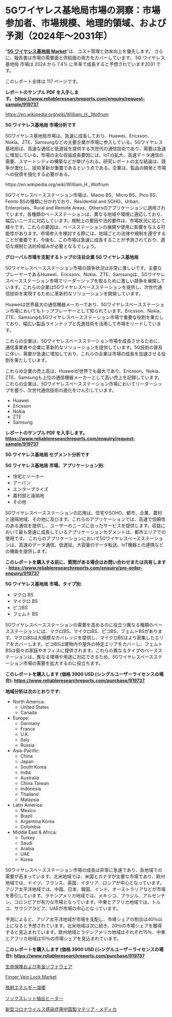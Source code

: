 <p><h1>5Gワイヤレス基地局市場の洞察：市場参加者、市場規模、地理的領域、および予測（2024年〜2031年）</h1></p><p>&ldquo;<strong><a href="https://www.reliableresearchreports.com/5g-wireless-base-station-r919737">5G ワイヤレス基地局 Market</a></strong>&rdquo;は、コスト管理と効率向上を優先します。 さらに、報告書は市場の需要面と供給面の両方をカバーしています。 5G ワイヤレス基地局 市場は 2024 から 7.4% に年率で成長すると予想されています2031 です。</p>
<p>このレポート全体は 117 ページです。</p>
<p><strong>レポートのサンプル PDF を入手します。&nbsp;<a href="https://www.reliableresearchreports.com/enquiry/request-sample/919737">https://www.reliableresearchreports.com/enquiry/request-sample/919737</a></strong></p>
<p><a href="https://en.wikipedia.org/wiki/William_H._Wolfrum">https://en.wikipedia.org/wiki/William_H._Wolfrum</a></p>
<p><strong>5G ワイヤレス基地局 市場分析です</strong></p>
<p><p>5Gワイヤレス基地局市場は、急速に成長しており、Huawei、Ericsson、Nokia、ZTE、Samsungなどの主要企業が市場に参入している。5Gワイヤレス基地局は、高速な通信と低遅延を提供する次世代の通信技術であり、需要は急速に増加している。市場の主な収益成長要因には、IoTの拡大、高速データ通信の需要、スマートシティの構築などが挙げられる。研究レポートの主な結論は、競争が激化し、技術革新が重要であるという点である。企業は、製品の開発と市場への投資を強化する必要がある。</p></p>
<p>https://en.wikipedia.org/wiki/William_H._Wolfrum</p>
<p><p>5Gワイヤレスベースステーション市場は、Macro BS、Micro BS、Pico BS、Femto BSの種類に分かれており、Residential and SOHO、Urban、Enterprises、Rural and Remote Areas、Othersのアプリケーションに適用されています。各種類のベースステーションは、異なる地域や環境に適応しており、幅広いニーズに対応しています。規制上の要因や法的要件は、市場状況に応じて様々です。これらの要因は、ベースステーションの展開や使用に影響を与える可能性があります。市場参入を検討する際には、地域ごとの法律や規制を遵守することが重要です。今後も、この市場は急速に成長することが予測されており、適切な規制と法的枠組みが必要となるでしょう。</p></p>
<p><strong>グローバル市場を支配するトップの注目企業 5G ワイヤレス基地局</strong></p>
<p><p>5Gワイヤレスベースステーション市場の競争状況は非常に激しいです。主要なプレーヤーであるHuawei、Ericsson、Nokia、ZTE、Samsungは、5Gワイヤレスベースステーション市場でリーダーシップを取るために激しい競争を展開しています。これらの企業は5Gワイヤレスベースステーションを提供し、次世代通信技術を実現するために革新的なソリューションを開発しています。</p><p>Huaweiは世界最大の通信機器メーカーであり、5Gワイヤレスベースステーション市場においてもトッププレーヤーとして知られています。Ericsson、Nokia、ZTE、Samsungも5Gワイヤレスベースステーション市場で重要な役割を果たしており、幅広い製品ラインナップと先進技術を活用して市場をリードしています。</p><p>これらの企業は、5Gワイヤレスベースステーション市場を成長させるために、通信事業者や企業に革新的なソリューションを提供しています。5G技術の普及に伴い、需要が急速に増加しており、これらの企業は市場の成長を加速させる役割を果たしています。</p><p>これらの企業の売上高は、Huaweiが世界でも最大であり、Ericsson、Nokia、ZTE、Samsungも上位の通信機器メーカーとして高い売上を記録しています。これらの企業は、5Gワイヤレスベースステーション市場においてリーダーシップを握り、次世代通信技術の進化をけん引しています。</p></p>
<p><ul><li>Huawei</li><li>Ericsson</li><li>Nokia</li><li>ZTE</li><li>Samsung</li></ul></p>
<p><strong>レポートのサンプル PDF を入手します。 <a href="https://www.reliableresearchreports.com/enquiry/request-sample/919737">https://www.reliableresearchreports.com/enquiry/request-sample/919737</a></strong></p>
<p><strong>5G ワイヤレス基地局 セグメント分析です</strong></p>
<p><strong>5G ワイヤレス基地局 市場、アプリケーション別:</strong></p>
<p><ul><li>住宅とソーホー</li><li>アーバン</li><li>エンタープライズ</li><li>農村部と遠隔地</li><li>その他</li></ul></p>
<p><p>5Gワイヤレスベースステーションの応用は、住宅やSOHO、都市、企業、農村と遠隔地域、その他に及びます。これらのアプリケーションでは、高速で信頼性のある通信を提供し、ユーザーのニーズに合ったサービスを提供します。収益において最も急速に成長しているアプリケーションセグメントは、都市エリアでの使用です。 これらのアプリケーションにおいて5Gワイヤレスベースステーションは、高速のデータ通信、低遅延、大容量のデータ転送、IoT機器との連携などの機能を提供します。</p></p>
<p><strong>このレポートを購入する前に、質問がある場合はお問い合わせまたは共有します - <a href="https://www.reliableresearchreports.com/enquiry/pre-order-enquiry/919737">https://www.reliableresearchreports.com/enquiry/pre-order-enquiry/919737</a></strong></p>
<p><strong>5G ワイヤレス基地局 市場、タイプ別:</strong></p>
<p><ul><li>マクロ BS</li><li>マイクロ BS</li><li>ピコBS</li><li>フェムト BS</li></ul></p>
<p><p>5Gワイヤレスベースステーションの需要を高めるのに役立つ異なる種類のベースステーションには、マクロBS、マイクロBS、ピコBS、フェムトBSがあります。マクロBSは大規模なカバレッジを提供し、マイクロBSはより密集したエリアをカバーします。ピコBSは建物内や屋外の特定エリアをカバーし、フェムトBSは個々の家庭やオフィスに提供されます。これらの異なるタイプのベースステーションは、異なる環境や用途に対応できるため、5Gワイヤレスベースステーション市場の需要を拡大するのに役立ちます。</p></p>
<p><strong>このレポートを購入します (価格 3900 USD (シングルユーザーライセンスの場合): <a href="https://www.reliableresearchreports.com/purchase/919737">https://www.reliableresearchreports.com/purchase/919737</a></strong></p>
<p><strong>地域分析は次のとおりです:</strong></p>
<p><ul>
    <li>
        North America:
        <ul>
            <li>United States</li>
            <li>Canada</li>
        </ul>
    </li>
    <li>
        Europe:
        <ul>
            <li>Germany</li>
            <li>France</li>
            <li>U.K.</li>
            <li>Italy</li>
            <li>Russia</li>
        </ul>
    </li>
    <li>
        Asia-Pacific:
        <ul>
            <li>China</li>
            <li>Japan</li>
            <li>South Korea</li>
            <li>India</li>
            <li>Australia</li>
            <li>China Taiwan</li>
            <li>Indonesia</li>
            <li>Thailand</li>
            <li>Malaysia</li>
        </ul>
    </li>
    <li>
        Latin America:
        <ul>
            <li>Mexico</li>
            <li>Brazil</li>
            <li>Argentina Korea</li>
            <li>Colombia</li>
        </ul>
    </li>
    <li>
        Middle East & Africa:
        <ul>
            <li>Turkey</li>
            <li>Saudi</li>
            <li>Arabia</li>
            <li>UAE</li>
            <li>Korea</li>
        </ul>
    </li>
    </ul></p>
<p><p>5Gワイヤレスベースステーション市場の成長は非常に急速であり、各地域での需要が高まっています。北米地域では、米国とカナダが主要な市場であり、欧州地域では、ドイツ、フランス、英国、イタリア、ロシアが中心となっています。アジア太平洋地域では、中国、日本、韓国、インド、オーストラリアなどが市場を牽引しています。ラテンアメリカ地域では、メキシコ、ブラジル、アルゼンチン、コロンビアが有力な市場となっています。中東とアフリカ地域では、トルコ、サウジアラビア、UAEが市場の中心となっています。</p><p>予測によると、アジア太平洋地域が市場を支配し、市場シェアの割合は40％以上になると予想されています。北米地域は次に続き、20％の市場シェアを獲得すると見込まれています。欧州地域とラテンアメリカ地域はそれぞれ15％、中東とアフリカ地域は10％の市場シェアを見込まれています。</p></p>
<p><strong>このレポートを購入します (価格 3900 USD (シングルユーザーライセンスの場合): <a href="https://www.reliableresearchreports.com/purchase/919737">https://www.reliableresearchreports.com/purchase/919737</a></strong></p>
<p><p><a href="https://github.com/zjkmgcs938405/Market-Research-Report-List-4/blob/main/544839981718.md">生命保険および年金ソフトウェア</a></p><p><a href="https://www.linkedin.com/pulse/finger-vein-lock-mark-analyze-market-fvegc?trackingId=S7lv%2FwZQR1inmROW5b4ySQ%3D%3D">Finger Vein Lock Market</a></p><p><a href="https://medium.com/@reyeshowell655/%E6%94%BE%E5%B0%84%E3%82%A8%E3%83%8D%E3%83%AB%E3%82%AE%E3%83%BC%E6%BA%B6%E6%8E%A5%E5%B8%82%E5%A0%B4%E8%A6%8F%E6%A8%A1-%E3%82%B7%E3%82%A7%E3%82%A2-%E3%83%88%E3%83%AC%E3%83%B3%E3%83%89%E5%88%86%E6%9E%90%E3%83%AC%E3%83%9D%E3%83%BC%E3%83%88-%E6%9C%80%E7%B5%82%E4%BD%BF%E7%94%A8%E5%85%88-%E8%88%AA%E7%A9%BA%E5%AE%87%E5%AE%99-%E7%94%A3%E6%A5%AD%E7%94%A8%E3%82%AC%E3%82%B9%E3%82%BF%E3%83%BC%E3%83%93%E3%83%B3-%E3%82%A8%E3%83%B3%E3%82%B8%E3%83%8B%E3%82%A2%E3%83%AA%E3%83%B3%E3%82%B0-%E8%87%AA%E5%8B%95%E8%BB%8A-%E9%9B%BB%E5%AD%90%E3%83%87%E3%83%90%E3%82%A4%E3%82%B9-%E3%81%9D%E3%81%AE%E4%BB%96-%E5%8E%9F%E6%96%99%E5%88%A5-2031%E5%B9%B4%E3%81%BE%E3%81%A7%E3%81%AE%E4%BA%88%E6%B8%AC-f019d7433d51">放射エネルギー溶接</a></p><p><a href="https://medium.com/@evekerluke2023/2024%E5%B9%B4%E3%81%8B%E3%82%892031%E5%B9%B4%E3%81%BE%E3%81%A7%E3%81%AE%E3%82%BD%E3%83%83%E3%82%AF%E3%82%B9%E3%83%AC%E3%83%83%E3%83%88%E6%8A%BD%E5%87%BA%E3%83%92%E3%83%BC%E3%82%BF%E3%83%BC%E5%B8%82%E5%A0%B4%E3%81%AE%E8%A6%8B%E9%80%9A%E3%81%97%E3%81%A8%E4%BA%88%E6%B8%AC-73ebfe5039a8">ソックスレット抽出ヒーター</a></p><p><a href="https://github.com/roulaayoub-saad/Market-Research-Report-List-3/blob/main/690968581719.md">新型コロナウイルス感染症用中国製マテリア・メディカ</a></p></p>